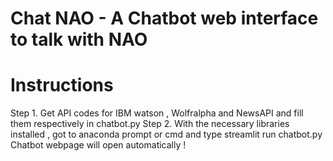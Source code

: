 # Chat NAO - A Chatbot web interface to talk with NAO

# Instructions 

 Step 1. Get API codes for IBM watson , Wolfralpha and NewsAPI and fill them respectively in chatbot.py
 Step 2. With the necessary libraries installed , got to anaconda prompt or cmd and type streamlit run chatbot.py
 Chatbot webpage will open automatically !
